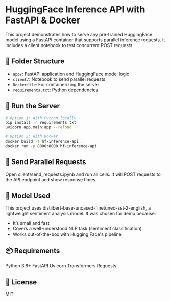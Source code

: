 # HuggingFace Inference API with FastAPI & Docker

This project demonstrates how to serve any pre-trained HuggingFace model using a FastAPI container that supports parallel inference requests. It includes a client notebook to test concurrent POST requests.

## 📁 Folder Structure

- `app/`: FastAPI application and HuggingFace model logic
- `client/`: Notebook to send parallel requests
- `Dockerfile`: For containerizing the server
- `requirements.txt`: Python dependencies

## 🚀 Run the Server

```bash
# Option 1: With Python locally
pip install -r requirements.txt
uvicorn app.main:app --reload

# Option 2: With Docker
docker build -t hf-inference-api .
docker run -p 8000:8000 hf-inference-api
```

## 🧪 Send Parallel Requests
Open client/send_requests.ipynb and run all cells. It will POST requests to the API endpoint and show response times.

## 🧠 Model Used
This project uses distilbert-base-uncased-finetuned-sst-2-english, a lightweight sentiment analysis model. It was chosen for demo because:
- It’s small and fast
- Covers a well-understood NLP task (sentiment classification)
- Works out-of-the-box with Hugging Face's pipeline

## 📦 Requirements
Python 3.8+
FastAPI
Uvicorn
Transformers
Requests

## 📄 License
MIT
